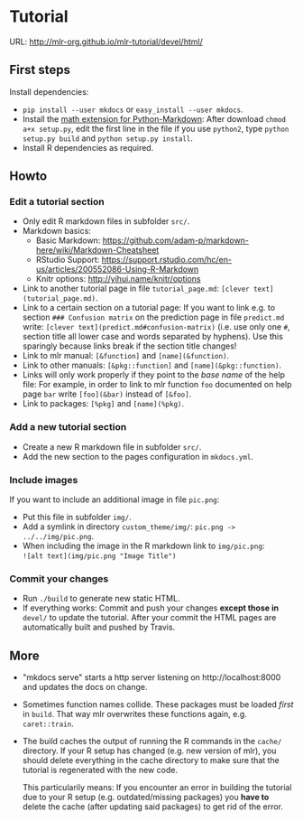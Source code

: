 # Tutorial
URL: http://mlr-org.github.io/mlr-tutorial/devel/html/

## First steps
Install dependencies:
* `pip install --user mkdocs` or `easy_install --user mkdocs`.
* Install the [math extension for Python-Markdown](https://github.com/mitya57/python-markdown-math):
  After download `chmod a+x setup.py`, edit the first line in the file if you use `python2`, type `python setup.py build` and `python setup.py install`.
* Install R dependencies as required.

## Howto

### Edit a tutorial section
* Only edit R markdown files in subfolder `src/`.
* Markdown basics:
  * Basic Markdown: https://github.com/adam-p/markdown-here/wiki/Markdown-Cheatsheet
  * RStudio Support: https://support.rstudio.com/hc/en-us/articles/200552086-Using-R-Markdown
  * Knitr options: http://yihui.name/knitr/options
* Link to another tutorial page in file `tutorial_page.md`: `[clever text](tutorial_page.md)`.
* Link to a certain section on a tutorial page:
  If you want to link e.g. to section `### Confusion matrix` on the prediction page in file
  `predict.md` write: `[clever text](predict.md#confusion-matrix)`
  (i.e. use only one `#`, section title all lower case and words separated by hyphens).
  Use this sparingly because links break if the section title changes!
* Link to mlr manual: `[&function]` and `[name](&function)`.
* Link to other manuals: `[&pkg::function]` and `[name](&pkg::function)`.
* Links will only work properly if they point to the *base name* of the help file:
  For example, in order to link to mlr function `foo` documented on help page `bar` write
  `[foo](&bar)` instead of `[&foo]`.
* Link to packages: `[%pkg]` and `[name](%pkg)`.

### Add a new tutorial section
* Create a new R markdown file in subfolder `src/`.
* Add the new section to the pages configuration in `mkdocs.yml`.

### Include images
If you want to include an additional image in file `pic.png`:  
* Put this file in subfolder `img/`.
* Add a symlink in directory `custom_theme/img/`: `pic.png -> ../../img/pic.png`.
* When including the image in the R markdown link to `img/pic.png`:  
  `![alt text](img/pic.png "Image Title")`

### Commit your changes
* Run `./build` to generate new static HTML.
* If everything works:
  Commit and push your changes **except those in** `devel/` to update the tutorial.
  After your commit the HTML pages are automatically built and pushed by Travis.

## More
* "mkdocs serve" starts a http server listening on http://localhost:8000
  and updates the docs on change.
* Sometimes function names collide. These packages must be loaded _first_
  in `build`. That way mlr overwrites these functions again, e.g. `caret::train`.
* The build caches the output of running the R commands in the `cache/` directory.
  If your R setup has changed (e.g. new version of mlr), you should delete
  everything in the cache directory to make sure that the tutorial is
  regenerated with the new code.

  This particularily means: If you encounter an error in building the tutorial
  due to your R setup (e.g. outdated/missing packages) you **have to** delete
  the cache (after updating said packages) to get rid of the error.
